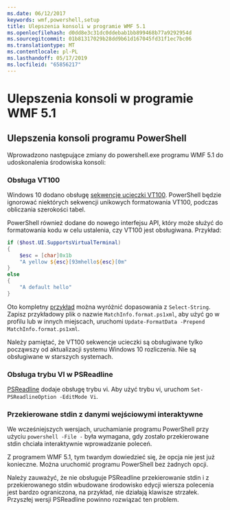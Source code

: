 ```yaml
---
ms.date: 06/12/2017
keywords: wmf,powershell,setup
title: Ulepszenia konsoli w programie WMF 5.1
ms.openlocfilehash: d0dd8e3c31dc0ddebab1bb899468b77a9292954d
ms.sourcegitcommit: 01b81317029b28dd9b61d167045fd31f1ec7bc06
ms.translationtype: MT
ms.contentlocale: pl-PL
ms.lasthandoff: 05/17/2019
ms.locfileid: "65856217"
---
```

# <a name="console-improvements-in-wmf-51"></a>Ulepszenia konsoli w programie WMF 5.1

## <a name="powershell-console-improvements"></a>Ulepszenia konsoli programu PowerShell

Wprowadzono następujące zmiany do powershell.exe programu WMF 5.1 do udoskonalenia środowiska konsoli:

### <a name="vt100-support"></a>Obsługa VT100

Windows 10 dodano obsługę [sekwencje ucieczki VT100](/windows/console/console-virtual-terminal-sequences).
PowerShell będzie ignorować niektórych sekwencji unikowych formatowania VT100, podczas obliczania szerokości tabel.

PowerShell również dodane do nowego interfejsu API, który może służyć do formatowania kodu w celu ustalenia, czy VT100 jest obsługiwana. Przykład:

```powershell
if ($host.UI.SupportsVirtualTerminal)
{
    $esc = [char]0x1b
    "A yellow ${esc}[93mhello${esc}[0m"
}
else
{
    "A default hello"
}
```

Oto kompletny [przykład](https://gist.github.com/lzybkr/dcb973dccd54900b67783c48083c28f7) można wyróżnić dopasowania z `Select-String`. Zapisz przykładowy plik o nazwie `MatchInfo.format.ps1xml`, aby użyć go w profilu lub w innych miejscach, uruchomi `Update-FormatData -Prepend MatchInfo.format.ps1xml`.

Należy pamiętać, że VT100 sekwencje ucieczki są obsługiwane tylko począwszy od aktualizacji systemu Windows 10 rozliczenia.
Nie są obsługiwane w starszych systemach.

### <a name="vi-mode-support-in-psreadline"></a>Obsługa trybu VI w PSReadline

[PSReadline](https://github.com/PowerShell/PSReadLine) dodaje obsługę trybu vi. Aby użyć trybu vi, uruchom `Set-PSReadlineOption -EditMode Vi`.

### <a name="redirected-stdin-with-interactive-input"></a>Przekierowane stdin z danymi wejściowymi interaktywne

We wcześniejszych wersjach, uruchamianie programu PowerShell przy użyciu `powershell -File -` była wymagana, gdy zostało przekierowane stdin chciała interaktywnie wprowadzanie poleceń.

Z programem WMF 5.1, tym twardym dowiedzieć się, że opcja nie jest już konieczne. Można uruchomić programu PowerShell bez żadnych opcji.

Należy zauważyć, że nie obsługuje PSReadline przekierowanie stdin i z przekierowanego stdin wbudowane środowisko edycji wiersza polecenia jest bardzo ograniczona, na przykład, nie działają klawisze strzałek. Przyszłej wersji PSReadline powinno rozwiązać ten problem.